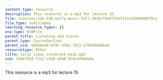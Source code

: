 ```yaml
---
content_type: resource
description: This resource is a mp3 for lecture 15.
file: /courses/21m-220-early-music-fall-2010/f4e6755df311c438e040979caf0ddaba_lec15_isaac_innsbruck_midi.mp3
file_type: audio/mpeg
learning_resource_types: []
ocw_type: OCWFile
parent_title: Listening and Scores
parent_type: CourseSection
parent_uid: 6462bea0-bfdc-355e-7d12-e7993b646bad
resourcetype: Other
title: lec15_isaac_innsbruck_midi.mp3
uid: f4e6755d-f311-c438-e040-979caf0ddaba
---
```

This resource is a mp3 for lecture 15.

